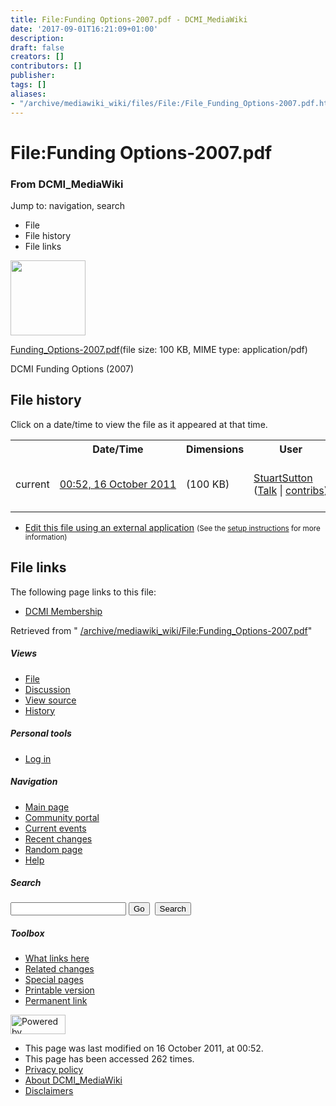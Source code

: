 ```yaml
---
title: File:Funding Options-2007.pdf - DCMI_MediaWiki
date: '2017-09-01T16:21:09+01:00'
description: 
draft: false
creators: []
contributors: []
publisher: 
tags: []
aliases:
- "/archive/mediawiki_wiki/files/File:/File_Funding_Options-2007.pdf.html"
---
```


<a id="top"></a>
# File:Funding Options-2007.pdf

### From DCMI\_MediaWiki

Jump to: navigation, search
<!-- start content -->
- File
- File history
- File links

 [<img alt="" src="/skins/common/images/icons/fileicon-pdf.png" width="120" height="120">](/archive/mediawiki_wiki/files/Funding_Options-2007.pdf)

[Funding\_Options-2007.pdf](/archive/mediawiki_wiki/files/Funding_Options-2007.pdf "Funding Options-2007.pdf")‎(file size: 100 KB, MIME type: application/pdf)

DCMI Funding Options (2007)

<!-- 
NewPP limit report
Preprocessor node count: 1/1000000
Post-expand include size: 0/2097152 bytes
Template argument size: 0/2097152 bytes
Expensive parser function count: 0/100
-->
## File history

Click on a date/time to view the file as it appeared at that time.

<table class="wikitable filehistory">
  <tr>
    <td></td>
    <th>Date/Time</th>
    <th>Dimensions</th>
    <th>User</th>
    <th>Comment</th>
  </tr>
  <tr>
    <td>current</td>
    <td class="filehistory-selected" style="white-space: nowrap;"><a href="/archive/mediawiki_wiki/files/Funding_Options-2007.pdf">00:52, 16 October 2011</a></td>
    <td> <span style="white-space: nowrap;">(100 KB)</span>
    </td>
    <td>
      <a href="/index.php?title=User:StuartSutton&amp;action=edit&amp;redlink=1" class="new mw-userlink" title="User:StuartSutton (page does not exist)">StuartSutton</a> <span style="white-space: nowrap;"> <span class="mw-usertoollinks">(<a href="/index.php?title=User_talk:StuartSutton&amp;action=edit&amp;redlink=1" class="new" title="User talk:StuartSutton (page does not exist)">Talk</a> | <a href="/index.php/Special:Contributions/StuartSutton" title="Special:Contributions/StuartSutton">contribs</a>)</span></span>
    </td>
    <td> <span class="comment">(DCMI Funding Options (2007))</span>
    </td>
  </tr>
</table>

  

- [Edit this file using an external application](/index.php?title=File:Funding_Options-2007.pdf&action=edit&externaledit=true&mode=file "File:Funding Options-2007.pdf") <small>(See the <a href="http://www.mediawiki.org/wiki/Manual:External_editors" class="external text" rel="nofollow">setup instructions</a> for more information)</small>

## File links

The following page links to this file:

- [DCMI Membership](/index.php/DCMI_Membership "DCMI Membership")

Retrieved from " [/archive/mediawiki_wiki/File:Funding\_Options-2007.pdf](/archive/mediawiki_wiki/files/File:/File:Funding_Options-2007.pdf.html)"

<!-- end content -->

##### Views

- [File](/archive/mediawiki_wiki/files/File:/File:Funding_Options-2007.pdf.html "View the file page [c]")
- [Discussion](/index.php?title=File_talk:Funding_Options-2007.pdf&action=edit&redlink=1 "Discussion about the content page [t]")
- [View source](/index.php?title=File:Funding_Options-2007.pdf&action=edit "This page is protected.
You can view its source [e]")
- [History](/index.php?title=File:Funding_Options-2007.pdf&action=history "Past revisions of this page [h]")

##### Personal tools

- [Log in](/index.php?title=Special:UserLogin&returnto=File:Funding_Options-2007.pdf "You are encouraged to log in; however, it is not mandatory [o]")

<script type="text/javascript"> if (window.isMSIE55) fixalpha(); </script>

##### Navigation

- [Main page](/index.php/Main_Page "Visit the main page [z]")
- [Community portal](/index.php/DCMI_MediaWiki:Community_portal "About the project, what you can do, where to find things")
- [Current events](/index.php/DCMI_MediaWiki:Current_events "Find background information on current events")
- [Recent changes](/index.php/Special:RecentChanges "The list of recent changes in the wiki [r]")
- [Random page](/index.php/Special:Random "Load a random page [x]")
- [Help](/index.php/Help:Contents "The place to find out")

##### <label for="searchInput">Search</label>

<form action="/index.php" id="searchform">
				<input type="hidden" name="title" value="Special:Search">
				<input id="searchInput" title="Search DCMI_MediaWiki" accesskey="f" type="search" name="search">
				<input type="submit" name="go" class="searchButton" id="searchGoButton" value="Go" title="Go to a page with this exact name if exists"> 
				<input type="submit" name="fulltext" class="searchButton" id="mw-searchButton" value="Search" title="Search the pages for this text">
			</form>

##### Toolbox

- [What links here](/index.php/Special:WhatLinksHere/File:Funding_Options-2007.pdf "List of all wiki pages that link here [j]")
- [Related changes](/index.php/Special:RecentChangesLinked/File:Funding_Options-2007.pdf "Recent changes in pages linked from this page [k]")
- [Special pages](/index.php/Special:SpecialPages "List of all special pages [q]")
- [Printable version](/index.php?title=File:Funding_Options-2007.pdf&printable=yes "Printable version of this page [p]")
- [Permanent link](/index.php?title=File:Funding_Options-2007.pdf&oldid=1312 "Permanent link to this revision of the page")

<!-- end of the left (by default at least) column -->

 [<img src="/skins/common/images/poweredby_mediawiki_88x31.png" height="31" width="88" alt="Powered by MediaWiki">](http://www.mediawiki.org/)

- This page was last modified on 16 October 2011, at 00:52.
- This page has been accessed 262 times.
- [Privacy policy](/index.php/DCMI_MediaWiki:Privacy_policy "DCMI MediaWiki:Privacy policy")
- [About DCMI\_MediaWiki](/index.php/DCMI_MediaWiki:About "DCMI MediaWiki:About")
- [Disclaimers](/index.php/DCMI_MediaWiki:General_disclaimer "DCMI MediaWiki:General disclaimer")

<script>if (window.runOnloadHook) runOnloadHook();</script><!-- Served in 0.546 secs. -->
